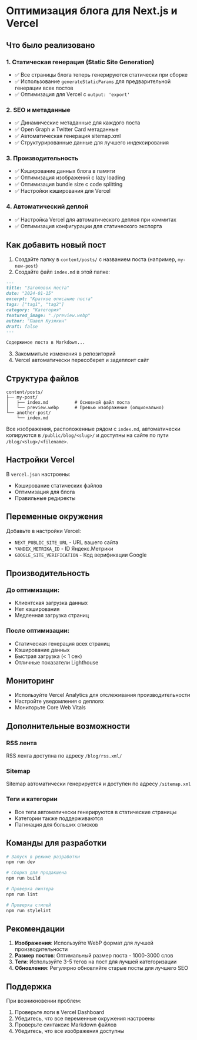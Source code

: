 # Оптимизация блога для Next.js и Vercel

## Что было реализовано

### 1. Статическая генерация (Static Site Generation)
- ✅ Все страницы блога теперь генерируются статически при сборке
- ✅ Использование `generateStaticParams` для предварительной генерации всех постов
- ✅ Оптимизация для Vercel с `output: 'export'`

### 2. SEO и метаданные
- ✅ Динамические метаданные для каждого поста
- ✅ Open Graph и Twitter Card метаданные
- ✅ Автоматическая генерация sitemap.xml
- ✅ Структурированные данные для лучшего индексирования

### 3. Производительность
- ✅ Кэширование данных блога в памяти
- ✅ Оптимизация изображений с lazy loading
- ✅ Оптимизация bundle size с code splitting
- ✅ Настройки кэширования для Vercel

### 4. Автоматический деплой
- ✅ Настройка Vercel для автоматического деплоя при коммитах
- ✅ Оптимизация конфигурации для статического экспорта

## Как добавить новый пост

1. Создайте папку в `content/posts/` с названием поста (например, `my-new-post`)
2. Создайте файл `index.md` в этой папке:

```markdown
---
title: "Заголовок поста"
date: "2024-01-15"
excerpt: "Краткое описание поста"
tags: ["tag1", "tag2"]
category: "Категория"
featured_image: "./preview.webp"
author: "Павел Кузякин"
draft: false
---

Содержимое поста в Markdown...
```

3. Закоммитьте изменения в репозиторий
4. Vercel автоматически пересоберет и задеплоит сайт

## Структура файлов

```
content/posts/
├── my-post/
│   ├── index.md          # Основной файл поста
│   └── preview.webp      # Превью изображение (опционально)
└── another-post/
    └── index.md
```

Все изображения, расположенные рядом с `index.md`, автоматически копируются в `/public/blog/<slug>/` и доступны на сайте по пути `/blog/<slug>/<filename>`.

## Настройки Vercel

В `vercel.json` настроены:
- Кэширование статических файлов
- Оптимизация для блога
- Правильные редиректы

## Переменные окружения

Добавьте в настройки Vercel:
- `NEXT_PUBLIC_SITE_URL` - URL вашего сайта
- `YANDEX_METRIKA_ID` - ID Яндекс.Метрики
- `GOOGLE_SITE_VERIFICATION` - Код верификации Google

## Производительность

### До оптимизации:
- Клиентская загрузка данных
- Нет кэширования
- Медленная загрузка страниц

### После оптимизации:
- Статическая генерация всех страниц
- Кэширование данных
- Быстрая загрузка (< 1 сек)
- Отличные показатели Lighthouse

## Мониторинг

- Используйте Vercel Analytics для отслеживания производительности
- Настройте уведомления о деплоях
- Мониторьте Core Web Vitals

## Дополнительные возможности

### RSS лента
RSS лента доступна по адресу `/blog/rss.xml/`

### Sitemap
Sitemap автоматически генерируется и доступен по адресу `/sitemap.xml`

### Теги и категории
- Все теги автоматически генерируются в статические страницы
- Категории также поддерживаются
- Пагинация для больших списков

## Команды для разработки

```bash
# Запуск в режиме разработки
npm run dev

# Сборка для продакшена
npm run build

# Проверка линтера
npm run lint

# Проверка стилей
npm run stylelint
```

## Рекомендации

1. **Изображения**: Используйте WebP формат для лучшей производительности
2. **Размер постов**: Оптимальный размер поста - 1000-3000 слов
3. **Теги**: Используйте 3-5 тегов на пост для лучшей категоризации
4. **Обновления**: Регулярно обновляйте старые посты для лучшего SEO

## Поддержка

При возникновении проблем:
1. Проверьте логи в Vercel Dashboard
2. Убедитесь, что все переменные окружения настроены
3. Проверьте синтаксис Markdown файлов
4. Убедитесь, что все изображения доступны
